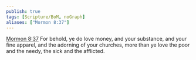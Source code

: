 ```yaml
---
publish: true
tags: [Scripture/BoM, noGraph]
aliases: ["Mormon 8:37"]
---
```

[Mormon 8:37](https://churchofjesuschrist.org/study/scriptures/bofm/morm/8?lang=eng&id=p37#p37) For behold, ye do love money, and your substance, and your fine apparel, and the adorning of your churches, more than ye love the poor and the needy, the sick and the afflicted.
